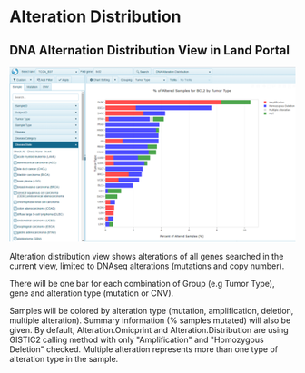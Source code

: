 # Alteration Distribution

## DNA Alternation Distribution View in Land Portal

![DNAAlterationDistribution_png](../../images/DNAAlterDist.png)

Alteration distribution view shows alterations of all genes searched in the current view, limited to DNAseq alterations (mutations and copy number).

There will be one bar for each combination of Group (e.g Tumor Type), gene and alteration type (mutation or CNV).

Samples will be colored by alteration type (mutation, amplification, deletion, multiple alteration). Summary information (% samples mutated) will also be given. By default, Alteration.Omicprint and Alteration.Distribution are using GISTIC2 calling method with only "Amplification" and "Homozygous Deletion" checked. Multiple alteration represents more than one type of alteration type in the sample.
